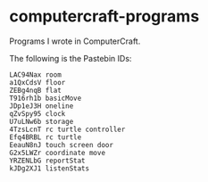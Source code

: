 # computercraft-programs

Programs I wrote in ComputerCraft.

The following is the Pastebin IDs:
```
LAC94Nax room
a1QxCdsV floor
ZEBg4nqB flat
T916rh1b basicMove
JDp1eJ3H oneline
qZvSpy95 clock
U7uLNw6b storage
4TzsLcnT rc turtle controller
Efq4BRBL rc turtle
EeauN8nJ touch screen door
G2x5LWZr coordinate move
YRZENLbG reportStat
kJDg2XJ1 listenStats
```
